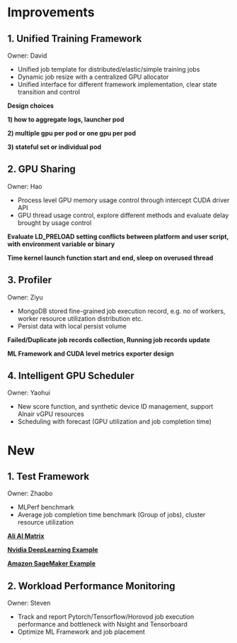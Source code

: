 # Improvements
## 1. Unified Training Framework 
Owner: David
* Unified job template for distributed/elastic/simple training jobs
* Dynamic job resize with a centralized GPU allocator
* Unified interface for different framework implementation, clear state transition and control

**Design choices**

**1) how to aggregate logs, launcher pod**

**2) multiple gpu per pod or one gpu per pod**

**3) stateful set or individual pod**

## 2. GPU Sharing 
Owner: Hao
* Process level GPU memory usage control through intercept CUDA driver API 
* GPU thread usage control, explore different methods and evaluate delay brought by usage control

**Evaluate LD_PRELOAD setting conflicts between platform and user script, with environment variable or binary**

**Time kernel launch function start and end, sleep on overused thread**
 
## 3. Profiler 
Owner: Ziyu
* MongoDB stored fine-grained job execution record, e.g. no of workers, worker resource utilization distribution etc.
* Persist data with local persist volume

**Failed/Duplicate job records collection, Running job records update**

**ML Framework and CUDA level metrics exporter design**

## 4. Intelligent GPU Scheduler 
Owner: Yaohui
* New score function, and synthetic device ID management, support Alnair vGPU resources
* Scheduling with forecast (GPU utilization and job completion time)

# New
## 1. Test Framework 
Owner: Zhaobo
* MLPerf benchmark
* Average job completion time benchmark (Group of jobs), cluster resource utilization

**[Ali AI Matrix](https://github.com/alibaba/ai-matrix/blob/master/README.md)**

**[Nvidia DeepLearning Example](https://github.com/NVIDIA/DeepLearningExamples)**

**[Amazon SageMaker Example](https://github.com/aws/amazon-sagemaker-examples/)**
## 2. Workload Performance Monitoring 
Owner: Steven
* Track and report Pytorch/Tensorflow/Horovod job execution performance and bottleneck with Nsight and Tensorboard
* Optimize ML Framework and job placement 
